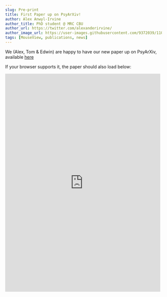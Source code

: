 ```yaml
---
slug: Pre-print
title: First Paper up on PsyArXiv!
author: Alex Anwyl-Irvine
author_title: PhD student @ MRC CBU
author_url: https://twitter.com/alexanderirvine/
author_image_url: https://user-images.githubusercontent.com/9372039/110255157-484aad00-7f8a-11eb-8a1e-c7b1fcbc3188.png
tags: [MouseView, publications, news]
---
```

We (Alex, Tom & Edwin) are happy to have our new paper up on PsyArXiv, available <a href='https://doi.org/10.31234/osf.io/rsdwg' target="_blank">here</a>

If your browser supports it, the paper should also load below:

<iframe src="https://mfr.osf.io/render?url=https://osf.io/download/6044c2fd6a10eb009529a0e9/?direct%26mode=render" width="99%" height="700" scrolling="yes" marginheight="0" frameborder="0" allowfullscreen="" referrerpolicy="no-referrer-when-downgrade">
</iframe>
